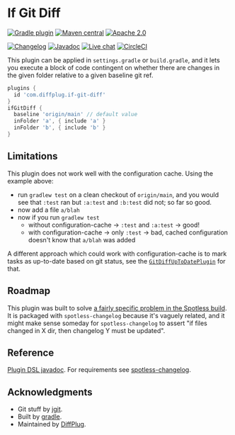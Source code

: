# If Git Diff
<!---freshmark shields
output = [
    link(shield('Gradle plugin', 'plugins.gradle.org', 'com.diffplug.if-git-diff', 'blue'), 'https://plugins.gradle.org/plugin/com.diffplug.if-git-diff'),
    link(shield('Maven central', 'mavencentral', 'available', 'blue'), 'https://search.maven.org/search?q=g:com.diffplug.spotless-changelog'),
    link(shield('Apache 2.0', 'license', 'apache-2.0', 'blue'), 'https://tldrlegal.com/license/apache-license-2.0-(apache-2.0)'),
    '',
    link(shield('Changelog', 'changelog', versionLast, 'brightgreen'), 'CHANGELOG.md'),
    link(shield('Javadoc', 'javadoc', 'yes', 'brightgreen'), 'https://javadoc.jitpack.io/com/github/diffplug/spotless-changelog/spotless-changelog-agg/release~{{versionLast}}/javadoc/'),
    link(shield('Live chat', 'gitter', 'chat', 'brightgreen'), 'https://gitter.im/diffplug/spotless-changelog'),
    link(image('CircleCI', 'https://circleci.com/gh/diffplug/spotless-changelog.svg?style=shield'), 'https://circleci.com/gh/diffplug/spotless-changelog')
    ].join('\n');
-->
[![Gradle plugin](https://img.shields.io/badge/plugins.gradle.org-com.diffplug.if--git--diff-blue.svg)](https://plugins.gradle.org/plugin/com.diffplug.if-git-diff)
[![Maven central](https://img.shields.io/badge/mavencentral-available-blue.svg)](https://search.maven.org/search?q=g:com.diffplug.spotless-changelog)
[![Apache 2.0](https://img.shields.io/badge/license-apache--2.0-blue.svg)](https://tldrlegal.com/license/apache-license-2.0-(apache-2.0))

[![Changelog](https://img.shields.io/badge/changelog-3.1.0-brightgreen.svg)](CHANGELOG.md)
[![Javadoc](https://img.shields.io/badge/javadoc-yes-brightgreen.svg)](https://javadoc.jitpack.io/com/github/diffplug/spotless-changelog/spotless-changelog-agg/release~3.1.0/javadoc/)
[![Live chat](https://img.shields.io/badge/gitter-chat-brightgreen.svg)](https://gitter.im/diffplug/spotless-changelog)
[![CircleCI](https://circleci.com/gh/diffplug/spotless-changelog.svg?style=shield)](https://circleci.com/gh/diffplug/spotless-changelog)
<!---freshmark /shields -->

This plugin can be applied in `settings.gradle` or `build.gradle`, and it lets you execute a block of code contingent on whether there are changes in the given folder relative to a given baseline git ref.

```gradle
plugins {
  id 'com.diffplug.if-git-diff'
}
ifGitDiff {
  baseline 'origin/main' // default value
  inFolder 'a', { include 'a' }
  inFolder 'b', { include 'b' }
}
```

## Limitations

This plugin does not work well with the configuration cache. Using the example above:

- run `gradlew test` on a clean checkout of `origin/main`, and you would see that `:test` ran but `:a:test` and `:b:test` did not; so far so good.
- now add a file `a/blah`
- now if you run `gradlew test`
  - without configuration-cache -> `:test` and `:a:test` -> good!
  - with configuration-cache -> only `:test` -> bad, cached configuration doesn't know that `a/blah` was added

A different approach which could work with configuration-cache is to mark tasks as up-to-date based on git status, see the [`GitDiffUpToDatePlugin`](https://github.com/thahnen/GitDiffUpToDatePlugin) for that.

## Roadmap

This plugin was built to solve [a fairly specific problem in the Spotless build](https://github.com/diffplug/spotless-changelog/issues/30). It is packaged with `spotless-changelog` because it's vaguely related, and it might make sense someday for `spotless-changelog` to assert "if files changed in X dir, then changelog Y must be updated".

## Reference

<!---freshmark version
output = prefixDelimiterReplace(input, "id 'com.diffplug.spotless-changelog' version '", "'", versionLast)
output = prefixDelimiterReplace(output, 'https://github.com/diffplug/spotless-changelog/blob/release/', '/spotless', versionLast)
output = prefixDelimiterReplace(output, 'https://javadoc.io/static/com.diffplug.spotless-changelog/spotless-changelog-plugin-gradle/', '/', versionLast)
-->

[Plugin DSL javadoc](https://javadoc.io/static/com.diffplug.spotless-changelog/spotless-changelog-plugin-gradle/3.1.0/com/diffplug/spotless/changelog/gradle/IfGitDiffExtension.html).  For requirements see [spotless-changelog](https://github.com/diffplug/spotless-changelog#requirements).

<!---freshmark /version -->

## Acknowledgments

- Git stuff by [jgit](https://www.eclipse.org/jgit/).
- Built by [gradle](https://gradle.org/).
- Maintained by [DiffPlug](https://www.diffplug.com/).
